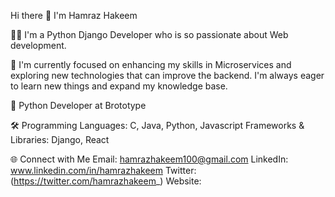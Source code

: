 Hi there 👋 I'm Hamraz Hakeem 

👨‍💻 I'm a Python Django Developer who is so passionate about Web development.

🌱 I'm currently focused on enhancing my skills in Microservices and exploring new technologies that can improve the backend. I'm always eager to learn new things and expand my knowledge base.

💼 Python Developer at Brototype

🛠️ Programming Languages: C, Java, Python, Javascript
Frameworks & Libraries: Django, React

🌐 Connect with Me
Email: hamrazhakeem100@gmail.com
LinkedIn: www.linkedin.com/in/hamrazhakeem
Twitter: (https://twitter.com/hamrazhakeem_)
Website: 



